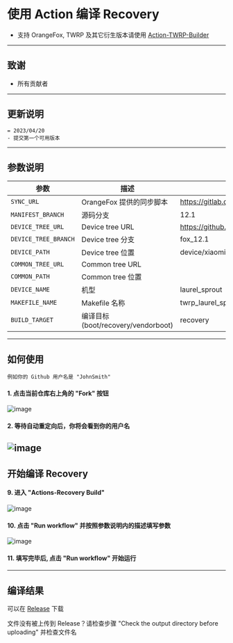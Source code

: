 # 使用 Action 编译 Recovery

- 支持 OrangeFox, TWRP 及其它衍生版本请使用 [Action-TWRP-Builder](https://github.com/azwhikaru/Action-TWRP-Builder)

---

## 致谢
- 所有贡献者

---

## 更新说明
```
= 2023/04/20
- 提交第一个可用版本
```

-----

## 参数说明

| 参数 | 描述                               | 示例 |
| ------------ | -------------------- | ------------ |
| `SYNC_URL` | OrangeFox 提供的同步脚本 | https://gitlab.com/OrangeFox/sync.git |
| `MANIFEST_BRANCH` | 源码分支 | 12.1                                                         |
| `DEVICE_TREE_URL` | Device tree URL | https://github.com/OrangeFoxRecovery/device_xiaomi_laurel_sprout |
| `DEVICE_TREE_BRANCH` | Device tree 分支 | fox_12.1 |
| `DEVICE_PATH` | Device tree 位置 | device/xiaomi/laurel_sprout |
| `COMMON_TREE_URL` | Common tree URL |  |
| `COMMON_PATH` | Common tree 位置 |  |
| `DEVICE_NAME` | 机型 | laurel_sprout |
| `MAKEFILE_NAME` | Makefile 名称 | twrp_laurel_sprout |
| `BUILD_TARGET` | 编译目标(boot/recovery/vendorboot) | recovery |

-----

## 如何使用
```
例如你的 Github 用户名是 "JohnSmith"
```
#### 1. 点击当前仓库右上角的 "Fork" 按钮
![image](https://user-images.githubusercontent.com/37921907/177914706-c92476c5-7e14-4fb3-be94-0c8a11dae874.png)
#### 2. 等待自动重定向后，你将会看到你的用户名
![image](https://user-images.githubusercontent.com/37921907/177915106-5bde6fc9-303c-479e-b290-22b48efd1e4e.png)
-----

## 开始编译 Recovery
#### 9. 进入 "Actions-Recovery Build"
![image](https://user-images.githubusercontent.com/37921907/177915304-8731ed80-1d49-48c9-9848-70d0ac8f2720.png)
#### 10. 点击 "Run workflow" 并按照参数说明内的描述填写参数
![image](https://user-images.githubusercontent.com/37921907/177915346-71c29149-78fb-4a00-996f-5d84ffc9eb8c.png)
#### 11. 填写完毕后, 点击 "Run workflow" 开始运行

-----

## 编译结果
可以在 [Release](../../releases) 下载

文件没有被上传到 Release？请检查步骤 "Check the output directory before uploading" 并检查文件名